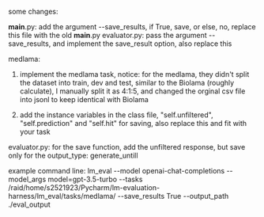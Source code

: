 some changes:

__main__.py: add the argument --save_results, if True, save, or else, no, replace this file with the old __main__.py
evaluator.py: pass the argument --save_results, and implement the save_result option, also replace this 

medlama: 

1. implement the medlama task, notice: for the medlama, they didn't split the dataset into train, dev and test, similar to the Biolama (roughly calculate), I manually split it as 4:1:5, and changed the orginal csv file into jsonl to keep identical with Biolama

2. add the instance variables in the class file, "self.unfiltered", "self.prediction" and "self.hit" for saving, also replace this and fit with your task

evaluator.py: for the save function, add the unfiltered response, but save only for the output_type: generate_untill


example command line:
lm_eval --model openai-chat-completions --model_args model=gpt-3.5-turbo --tasks /raid/home/s2521923/Pycharm/lm-evaluation-harness/lm_eval/tasks/medlama/ --save_results True --output_path ./eval_output

